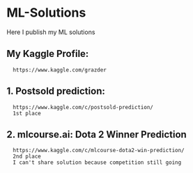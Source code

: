 # ML-Solutions
Here I publish my ML solutions

## My Kaggle Profile:
      https://www.kaggle.com/grazder

## 1. Postsold prediction: 
      https://www.kaggle.com/c/postsold-prediction/
      1st place

## 2. mlcourse.ai: Dota 2 Winner Prediction
      https://www.kaggle.com/c/mlcourse-dota2-win-prediction/
      2nd place
      I can't share solution because competition still going
